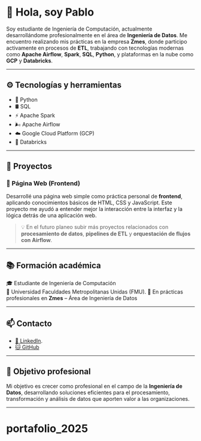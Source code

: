 # 👋 Hola, soy Pablo

Soy estudiante de Ingeniería de Computación, actualmente desarrollándome profesionalmente en el área de **Ingeniería de Datos**. Me encuentro realizando mis prácticas en la empresa **Zmes**, donde participo activamente en procesos de **ETL**, trabajando con tecnologías modernas como **Apache Airflow**, **Spark**, **SQL**, **Python**, y plataformas en la nube como **GCP** y **Databricks**.

---

## ⚙️ Tecnologías y herramientas

- 🐍 Python  
- 🛢️ SQL  
- ⚡ Apache Spark  
- 🌬️ Apache Airflow  
- ☁️ Google Cloud Platform (GCP)  
- 🧪 Databricks  

---

## 📁 Proyectos

### 🔹 Página Web (Frontend)
Desarrollé una página web simple como práctica personal de **frontend**, aplicando conocimientos básicos de HTML, CSS y JavaScript. Este proyecto me ayudó a entender mejor la interacción entre la interfaz y la lógica detrás de una aplicación web.

> 💡 En el futuro planeo subir más proyectos relacionados con **procesamiento de datos**, **pipelines de ETL** y **orquestación de flujos con Airflow**.

---

## 📚 Formación académica

🎓 Estudiante de Ingeniería de Computación  
🏫 Universidad Faculdades Metropolitanas Unidas (FMU).
📍 En prácticas profesionales en **Zmes** – Área de Ingeniería de Datos

---

## 📫 Contacto

- [🔗 LinkedIn](https://linkedin.com/in/pablobrianpv). 
- [🐱 GitHub](https://github.com/Brian2994)

---

## 🚀 Objetivo profesional

Mi objetivo es crecer como profesional en el campo de la **Ingeniería de Datos**, desarrollando soluciones eficientes para el procesamiento, transformación y análisis de datos que aporten valor a las organizaciones.

---

# portafolio_2025